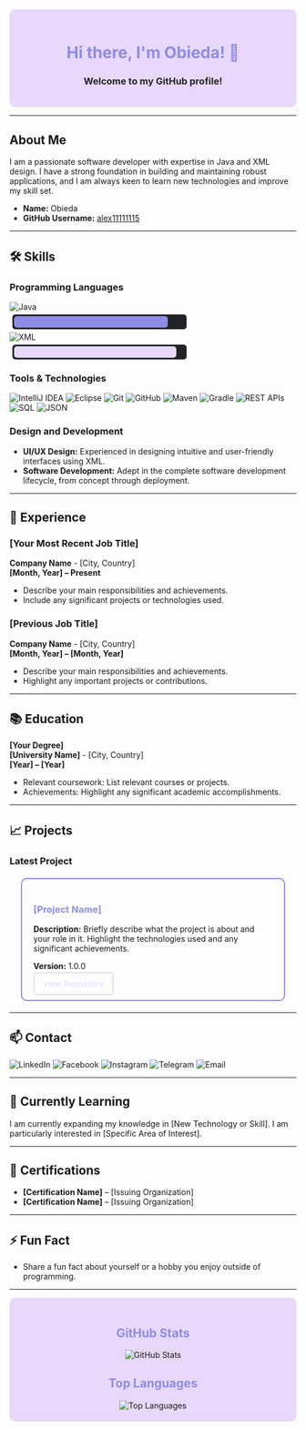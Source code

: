 <div align="center" style="background-color: #E8D8FB; padding: 20px; border-radius: 10px;">
  <h1 style="color: #8E8DE5;">Hi there, I'm Obieda! 👋</h1>
  <h3 style="color: #222327;">Welcome to my GitHub profile!</h3>
</div>

---

## About Me

I am a passionate software developer with expertise in Java and XML design. I have a strong foundation in building and maintaining robust applications, and I am always keen to learn new technologies and improve my skill set.

- **Name:** Obieda
- **GitHub Username:** [alex11111115](https://github.com/alex11111115)

---

## 🛠️ Skills

### Programming Languages
<div>
  <img src="https://img.shields.io/badge/Java-90%25-orange?style=for-the-badge&logo=java&logoColor=white" alt="Java">
  <div style="background-color: #222327; border-radius: 5px; padding: 3px; margin: 5px; width: 300px;">
    <div style="background-color: #8E8DE5; height: 20px; width: 90%; border-radius: 5px;"></div>
  </div>
</div>

<div>
  <img src="https://img.shields.io/badge/XML-95%25-blue?style=for-the-badge&logo=xml&logoColor=white" alt="XML">
  <div style="background-color: #222327; border-radius: 5px; padding: 3px; margin: 5px; width: 300px;">
    <div style="background-color: #E8D8FB; height: 20px; width: 95%; border-radius: 5px;"></div>
  </div>
</div>

### Tools & Technologies
<div>
  <img src="https://img.shields.io/badge/IDE-IntelliJ%20IDEA-blue?style=for-the-badge&logo=intellij-idea&logoColor=white" alt="IntelliJ IDEA">
  <img src="https://img.shields.io/badge/IDE-Eclipse-blue?style=for-the-badge&logo=eclipse-ide&logoColor=white" alt="Eclipse">
  <img src="https://img.shields.io/badge/Version_Control-Git-orange?style=for-the-badge&logo=git&logoColor=white" alt="Git">
  <img src="https://img.shields.io/badge/Version_Control-GitHub-orange?style=for-the-badge&logo=github&logoColor=white" alt="GitHub">
  <img src="https://img.shields.io/badge/Build_Tool-Maven-blue?style=for-the-badge&logo=apache-maven&logoColor=white" alt="Maven">
  <img src="https://img.shields.io/badge/Build_Tool-Gradle-blue?style=for-the-badge&logo=gradle&logoColor=white" alt="Gradle">
  <img src="https://img.shields.io/badge/Technology-REST%20APIs-green?style=for-the-badge&logo=rest&logoColor=white" alt="REST APIs">
  <img src="https://img.shields.io/badge/Database-SQL-green?style=for-the-badge&logo=sql&logoColor=white" alt="SQL">
  <img src="https://img.shields.io/badge/Technology-JSON-green?style=for-the-badge&logo=json&logoColor=white" alt="JSON">
</div>

### Design and Development
- **UI/UX Design:** Experienced in designing intuitive and user-friendly interfaces using XML.
- **Software Development:** Adept in the complete software development lifecycle, from concept through deployment.

---

## 💼 Experience

### [Your Most Recent Job Title]
**Company Name** - [City, Country]  
**[Month, Year] – Present**

- Describe your main responsibilities and achievements.
- Include any significant projects or technologies used.

### [Previous Job Title]
**Company Name** - [City, Country]  
**[Month, Year] – [Month, Year]**

- Describe your main responsibilities and achievements.
- Highlight any important projects or contributions.

---

## 📚 Education

**[Your Degree]**  
**[University Name]** - [City, Country]  
**[Year] – [Year]**

- Relevant coursework: List relevant courses or projects.
- Achievements: Highlight any significant academic accomplishments.

---

## 📈 Projects

### Latest Project

<div style="border: 2px solid #8E8DE5; border-radius: 10px; padding: 20px; margin: 20px;">
  <h3 style="color: #8E8DE5;">[Project Name]</h3>
  <p><strong>Description:</strong> Briefly describe what the project is about and your role in it. Highlight the technologies used and any significant achievements.</p>
  <p><strong>Version:</strong> 1.0.0</p>
  <a href="https://github.com/alex11111115/[repository-name]" style="color: #E8D8FB; text-decoration: none; border: 2px solid #E8D8FB; padding: 10px 15px; border-radius: 5px;">View Repository</a>
</div>

---

## 📫 Contact

<div>
  <a href="https://www.linkedin.com/in/yourprofile" style="text-decoration: none;">
    <img src="https://img.shields.io/badge/LinkedIn-0077B5?style=for-the-badge&logo=linkedin&logoColor=white" alt="LinkedIn">
  </a>
  <a href="https://www.facebook.com/yourprofile" style="text-decoration: none;">
    <img src="https://img.shields.io/badge/Facebook-1877F2?style=for-the-badge&logo=facebook&logoColor=white" alt="Facebook">
  </a>
  <a href="https://www.instagram.com/yourprofile" style="text-decoration: none;">
    <img src="https://img.shields.io/badge/Instagram-E4405F?style=for-the-badge&logo=instagram&logoColor=white" alt="Instagram">
  </a>
  <a href="https://t.me/yourprofile" style="text-decoration: none;">
    <img src="https://img.shields.io/badge/Telegram-2CA5E0?style=for-the-badge&logo=telegram&logoColor=white" alt="Telegram">
  </a>
  <a href="mailto:your.email@example.com" style="text-decoration: none;">
    <img src="https://img.shields.io/badge/Email-D14836?style=for-the-badge&logo=gmail&logoColor=white" alt="Email">
  </a>
</div>

---

## 🌱 Currently Learning

I am currently expanding my knowledge in [New Technology or Skill]. I am particularly interested in [Specific Area of Interest].

---

## 📜 Certifications

- **[Certification Name]** – [Issuing Organization]
- **[Certification Name]** – [Issuing Organization]

---

## ⚡ Fun Fact

- Share a fun fact about yourself or a hobby you enjoy outside of programming.

---

<div align="center" style="background-color: #E8D8FB; padding: 20px; border-radius: 10px;">
  <h2 style="color: #8E8DE5;">GitHub Stats</h2>
  <img src="https://github-readme-stats.vercel.app/api?username=alex11111115&show_icons=true&theme=radical" alt="GitHub Stats">
  <br>
  <h2 style="color: #8E8DE5;">Top Languages</h2>
  <img src="https://github-readme-stats.vercel.app/api/top-langs/?username=alex11111115&layout=compact&theme=radical" alt="Top Languages">
  <br>
